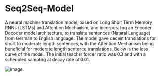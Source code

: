 # Seq2Seq-Model
A neural machine translation model, based on Long Short Term Memory RNNs (LSTMs) and Attention Mechanism, and incorporating an Encoder Decoder model architecture, to translate sentences (Natural Language) from German to English language. The model gave decent translations for short to moderate length sentences, with the Attention Mechanism being beneficial for moderate length sentence translations. Below is the loss curve of the model. The initial teacher forcer ratio was 0.3 and with a scheduled sampling at decay rate of 0.01.
  
![image](https://github.com/user-attachments/assets/d69bee0d-2f7d-41eb-9136-4a131c1f0bfd)

